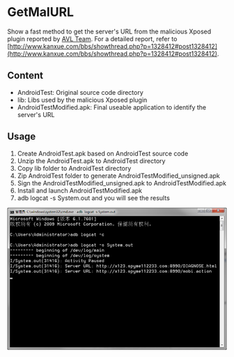GetMalURL
=============

Show a fast method to get the server's URL from the malicious Xposed plugin reported by [AVL Team](http://blog.avlyun.com/1361.html). 
For a detailed report, refer to [http://www.kanxue.com/bbs/showthread.php?p=1328412#post1328412](http://www.kanxue.com/bbs/showthread.php?p=1328412#post1328412). 


Content
------------
- AndroidTest: Original source code directory
- lib: Libs used by the malicious Xposed plugin
- AndroidTestModified.apk: Final useable application to identify the server's URL

Usage
-----------
1. Create AndroidTest.apk based on AndroidTest source code
2. Unzip the AndroidTest.apk to AndroidTest directory
3. Copy lib folder to AndroidTest directory
4. Zip AndroidTest folder to generate AndroidTestModified_unsigned.apk
5. Sign the AndroidTestModified_unsigned.apk to AndroidTestModified.apk
6. Install and launch AndroidTestModified.apk 
7. adb logcat -s System.out and you will see the results

![Result](server.png)
